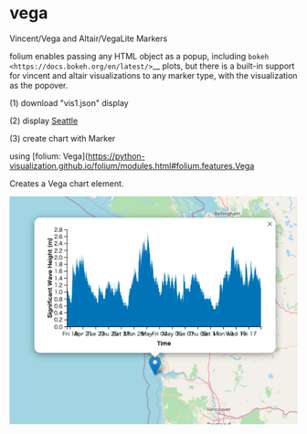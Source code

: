 vega
===============

Vincent/Vega and Altair/VegaLite Markers

folium enables passing any HTML object as a popup, including `bokeh <https://docs.bokeh.org/en/latest/>`__ plots, 
but there is a built-in support for vincent and altair visualizations to any marker type, with the visualization as the popover.

(1) download "vis1.json"
display

(2) display [Seattle](https://en.wikipedia.org/wiki/Seattle)

(3) create chart with Marker

using
[folium: Vega](https://python-visualization.github.io/folium/modules.html#folium.features.Vega

Creates a Vega chart element.

![vega](https://github.com/ohwada/World_Countries/blob/main/folium/examples/vega/screenshots/vega.png)

